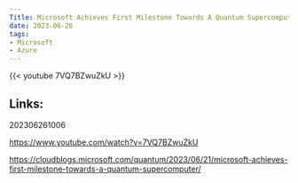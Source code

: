 ```yaml
---
Title: Microsoft Achieves First Milestone Towards A Quantum Supercomputer
date: 2023-06-26
tags:
- Microsoft
- Azure
---
```


{{< youtube 7VQ7BZwuZkU >}}

## Links:

202306261006

https://www.youtube.com/watch?v=7VQ7BZwuZkU

https://cloudblogs.microsoft.com/quantum/2023/06/21/microsoft-achieves-first-milestone-towards-a-quantum-supercomputer/
